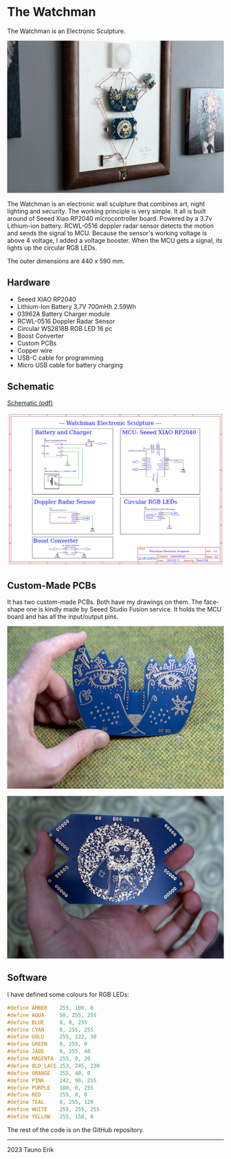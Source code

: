 # The Watchman

The Watchman is an Electronic Sculpture.

![The Watchman on the wall](Img/IMG_0326_2048.jpg)

The Watchman is an electronic wall sculpture that combines art, night lighting and security. The working principle is very simple. It all is built around of Seeed Xiao RP2040 microcontroller board. Powered by a 3.7v Lithium-ion battery. RCWL-0516 doppler radar sensor detects the motion and sends the signal to MCU. Because the sensor's working voltage is above 4 voltage, I added a voltage booster. When the MCU gets a signal, its lights up the circular RGB LEDs.

The outer dimensions are 440 x 590 mm.

## Hardware

- Seeed XIAO RP2040
- Lithium-Ion Battery 3.7V 700mHh 2.59Wh
- 03962A Battery Charger module
- RCWL-0516 Doppler Radar Sensor
- Circular WS2818B RGB LED 16 pc
- Boost Converter
- Custom PCBs
- Copper wire
- USB-C cable for programming
- Micro USB cable for battery charging

## Schematic

[Schematic (pdf)](Doc/Schematic_2023-Watchman_2023-01-11.pdf)

![Schematic](Img/Schematic_2023-Watchman_2023-01-11.png)

## Custom-Made PCBs

It has two custom-made PCBs. Both have my drawings on them. The face-shape one is kindly made by Seeed Studio Fusion service. It holds the MCU board and has all the input/output pins.

![Face-shaped PCB](Img/IMG_0251_1.jpg)

![Lion PCB](Img/4N8A9605_1.JPG)

## Software

I have defined some colours for RGB LEDs:

```C
#define AMBER    255, 100, 0
#define AQUA     50, 255, 255
#define BLUE     0, 0, 255
#define CYAN     0, 255, 255
#define GOLD     255, 222, 30
#define GREEN    0, 255, 0
#define JADE     0, 255, 40
#define MAGENTA  255, 0, 20
#define OLD_LACE 253, 245, 230
#define ORANGE   255, 40, 0
#define PINK     242, 90, 255
#define PURPLE   180, 0, 255
#define RED      255, 0, 0
#define TEAL     0, 255, 120
#define WHITE    255, 255, 255
#define YELLOW   255, 150, 0
```

The rest of the code is on the GitHub repository.

___
2023 Tauno Erik
